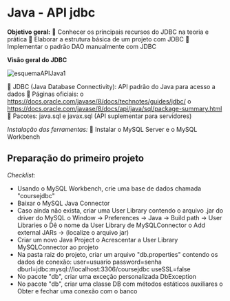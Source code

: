 # Java - API jdbc #

**Objetivo geral:**
 Conhecer os principais recursos do JDBC na teoria e prática
 Elaborar a estrutura básica de um projeto com JDBC
 Implementar o padrão DAO manualmente com JDBC

**Visão geral do JDBC**

![esquemaAPIJava1](https://github.com/leila-bwt/DesafioII_API_REST_Cubos_Academi/assets/108028195/9d5c90f0-e375-4bb6-9291-8ba2bcd32f55)


 JDBC (Java Database Connectivity): API padrão do Java para acesso a dados
 Páginas oficiais: 
o https://docs.oracle.com/javase/8/docs/technotes/guides/jdbc/
o https://docs.oracle.com/javase/8/docs/api/java/sql/package-summary.html
 Pacotes: java.sql e javax.sql (API suplementar para servidores)

*Instalação das ferramentas:*
 Instalar o MySQL Server e o MySQL Workbench

## Preparação do primeiro projeto

*Checklist:*
* Usando o MySQL Workbench, crie uma base de dados chamada "coursejdbc"
* Baixar o MySQL Java Connector
* Caso ainda não exista, criar uma User Library contendo o arquivo .jar do driver do MySQL
      o Window -> Preferences -> Java -> Build path -> User Libraries
      o Dê o nome da User Library de MySQLConnector
      o Add external JARs -> (localize o arquivo jar)
* Criar um novo Java Project
      o Acrescentar a User Library MySQLConnector ao projeto
* Na pasta raiz do projeto, criar um arquivo "db.properties" contendo os dados de conexão:
user=usuario
password=senha
dburl=jdbc:mysql://localhost:3306/coursejdbc
useSSL=false
* No pacote "db", criar uma exceção personalizada DbException
* No pacote "db", criar uma classe DB com métodos estáticos auxiliares
      o Obter e fechar uma conexão com o banco